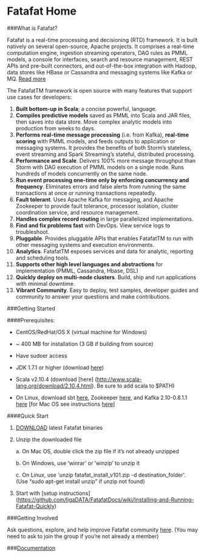 Fatafat Home
===
###What is Fatafat?

Fatafat is a real-time processing and decisioning (RTD) framework. It is built natively on several open-source, Apache projects. It comprises a real-time computation engine, ingestion streaming operators, DAG rules as PMML models, a console for interfaces, search and resource management, REST APIs and pre-built connectors, and out-of-the-box integration with Hadoop, data stores like HBase or Cassandra and messaging systems like Kafka or MQ. [Read more](https://github.com/ligaDATA/FatafatDocs/wiki/FatafatDocs-Introduction)

The FatafatTM framework is open source with many features that support use cases for developers:

1. **Built bottom-up in Scala**; a concise powerful, language.
2. **Compiles predictive models** saved as PMML into Scala and JAR files, then saves into data store.
Move complex analytic models into production from weeks to days.
3. **Performs real-time message processing** (i.e. from Kafka), **real-time scoring** with PMML models,
and feeds outputs to application or messaging systems. It provides the benefits of both Storm’s
stateless, event streaming and Spark Streaming’s stateful, distributed processing.
4. **Performance and Scale**. Delivers 100% more message throughput than Storm with DAG execution
of PMML models on a single node. Runs hundreds of models concurrently on the same node.
5. **Run event processing one-time only by enforcing concurrency and frequency**. Eliminates errors
and false alerts from running the same transactions at once or running transactions repeatedly.
6. **Fault tolerant**. Uses Apache Kafka for messaging, and Apache Zookeeper to provide fault
tolerance, processor isolation, cluster coordination service, and resource management.
7. **Handles complex record routing** in large parallelized implementations.
8. **Find and fix problems fast** with DevOps. View service logs to troubleshoot.
9. **Pluggable**. Provides pluggable APIs that enables FatafatTM to run with other messaging systems and
execution environments.
10. **Analytics**. FatafatTM exposes services and data for analytic, reporting and scheduling tools.
11. **Supports other high level languages and abstractions** for implementation (PMML, Cassandra,
Hbase, DSL)
12. **Quickly deploy on multi-node clusters**. Build, ship and run applications with
minimal downtime.
13. **Vibrant Community**. Easy to deploy, test samples, developer guides and community to answer your
questions and make contributions.

###Getting Started

####Prerequisites:

* CentOS/RedHat/OS X (virtual machine for Windows)

* ~ 400 MB for installation (3 GB if building from source)
 
* Have sudoer access

* JDK 1.7.1 or higher (download [here](http://www.oracle.com/technetwork/java/javase/downloads/index.html))

* Scala v2.10.4 (download [here] (http://www.scala-lang.org/download/2.10.4.html). Be sure to add scala to $PATH)

* On Linux, download sbt [here](http://www.scala-sbt.org/download.html), Zookeeper [here](http://zookeeper.apache.org/releases.html#download), and Kafka 2.10-0.8.1.1 [here](http://kafka.apache.org/) [for Mac OS see instructions [here](https://github.com/ligaDATA/FatafatDocs/wiki/Appendix-A-SetupGuide)]

####Quick Start

1. [DOWNLOAD](http://www.ligadata.com/releases/bin/fatafat_install_v101.zip) latest Fatafat binaries

2. Unzip the downloaded file

    a. On Mac OS, double click the zip file if it’s not already unzipped
    
    b. On Windows, use ‘winrar’ or ‘winzip’ to unzip it 
    
    c. On Linux, use 'unzip fatafat_install_v101.zip -d destination_folder'. (Use “sudo apt-get install unzip” if unzip not found)
    
3. Start with [setup instructions] (https://github.com/ligaDATA/FatafatDocs/wiki/Installing-and-Running-Fatafat-Quickly)

###Getting Involved

Ask questions, explore, and help improve Fatafat community [here](https://groups.google.com/a/ligadata.com/forum/?hl=en#!forum/fatafat_userforum). (You may need to ask to join the group if you’re not already a member)
     
###[Documentation](https://github.com/ligaDATA/Fatafat/wiki/Documentation)
